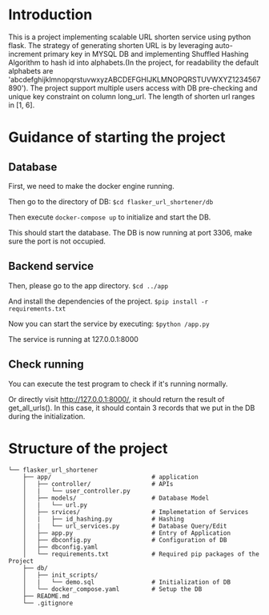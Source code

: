 # Introduction
This is a project implementing scalable URL shorten service using python flask. The strategy of generating
shorten URL is by leveraging auto-increment primary key in MYSQL DB and implementing Shuffled Hashing Algorithm to 
hash id into alphabets.(In the project, for readability the default alphabets are 'abcdefghijklmnopqrstuvwxyzABCDEFGHIJKLMNOPQRSTUVWXYZ1234567890').
The project support multiple users access with DB pre-checking and unique key constraint on column long_url.
The length of shorten url ranges in [1, 6].

# Guidance of starting the project

## Database

First, we need to make the docker engine running.

Then go to the directory of DB: `$cd flasker_url_shortener/db`


Then execute `docker-compose up` to initialize and start the DB.

This should start the database. The DB is now running at port 3306, make sure the port is not occupied.

## Backend service

Then, please go to the app directory. `$cd ../app`

And install the dependencies of the project. `$pip install -r requirements.txt`

Now you can start the service by executing: `$python /app.py`

The service is running at 127.0.0.1:8000

## Check running

You can execute the test program to check if it's running normally.

Or directly visit http://127.0.0.1:8000/, it should return the result of get_all_urls(). In this case, it should contain 3 records that we put in the DB during the initialization.



# Structure of the project
```
└── flasker_url_shortener
    ├── app/                            # application
    │   ├── controller/                 # APIs
    │   |   └── user_controller.py         
    │   ├── models/                     # Database Model
    │   |   └── url.py
    │   ├── srvices/                    # Implemetation of Services
    │   |   ├── id_hashing.py           # Hashing
    │   |   └── url_services.py         # Database Query/Edit
    │   ├── app.py                      # Entry of Application
    │   ├── dbconfig.py                 # Configuration of DB
    │   ├── dbconfig.yaml        
    │   └── requirements.txt            # Required pip packages of the Project       
    ├── db/               
    │   ├── init_scripts/               
    │   |   └── demo.sql                # Initialization of DB
    │   └── docker_compose.yaml         # Setup the DB
    ├── README.md            
    └── .gitignore   
```
